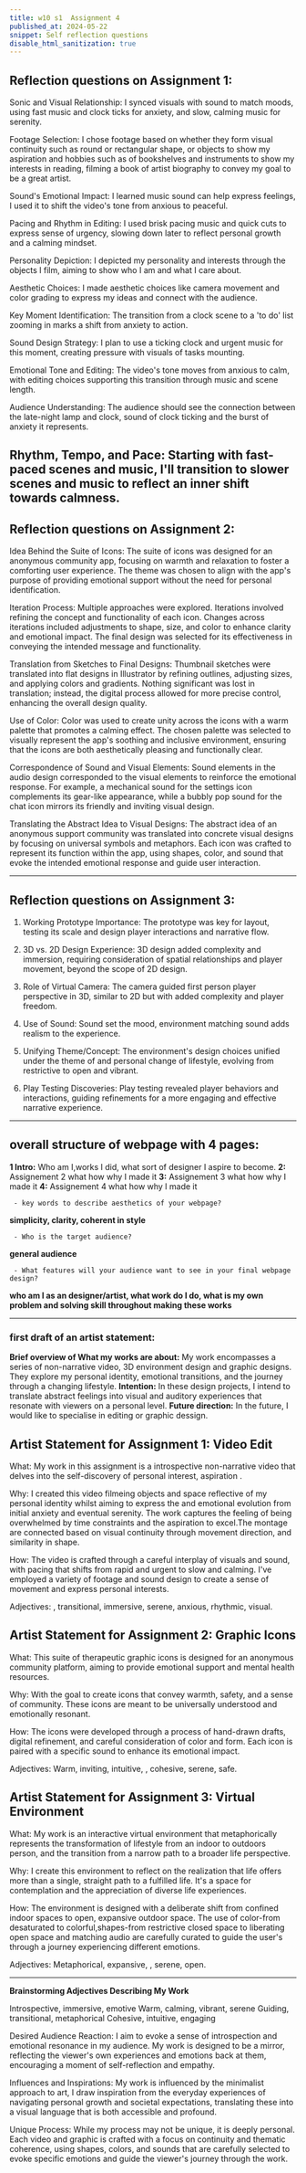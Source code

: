 ```yaml
---
title: w10 s1  Assignment 4
published_at: 2024-05-22
snippet: Self reflection questions
disable_html_sanitization: true
---
```

 ## **Reflection questions on Assignment 1:**
Sonic and Visual Relationship:
I synced visuals with sound to match moods, using fast music and clock ticks for anxiety, and slow, calming music for serenity.

Footage Selection:
I chose footage based on whether they form visual continuity such as round or rectangular shape, or objects to show my aspiration and hobbies such as of bookshelves and instruments to show my interests in reading, filming a book of artist biography to convey my goal to be a great artist.

Sound's Emotional Impact:
I learned music sound can help express feelings, I used it to shift the video's tone from anxious to peaceful.

Pacing and Rhythm in Editing:
I used brisk pacing music and quick cuts to express sense of urgency, slowing down later to reflect personal growth and a calming mindset.

Personality Depiction:
I depicted my personality and interests through the objects I film, aiming to show who I am and what I care about.

Aesthetic Choices:
I made aesthetic choices like camera movement and color grading to express my ideas and connect with the audience.

Key Moment Identification:
The transition from a clock scene to a 'to do' list zooming in marks a shift from anxiety to action.

Sound Design Strategy:
I plan to use a ticking clock and urgent music for this moment, creating pressure with visuals of tasks mounting.

Emotional Tone and Editing:
The video's tone moves from anxious to calm, with editing choices supporting this transition through music and scene length.

Audience Understanding:
The audience should see the connection between the late-night lamp and clock, sound of clock ticking and the burst of anxiety it represents.

Rhythm, Tempo, and Pace:
Starting with fast-paced scenes and music, I'll transition to slower scenes and music to reflect an inner shift towards calmness.
-----------------------------------------------------------------------------------------------------------------------------

## **Reflection questions on Assignment 2:**
Idea Behind the Suite of Icons:
The suite of icons was designed for an anonymous community app, focusing on warmth and relaxation to foster a comforting user experience. The theme was chosen to align with the app's purpose of providing emotional support without the need for personal identification.

Iteration Process:
Multiple approaches were explored. Iterations involved refining the concept and functionality of each icon. Changes across iterations included adjustments to shape, size, and color to enhance clarity and emotional impact. The final design was selected for its effectiveness in conveying the intended message and functionality.

Translation from Sketches to Final Designs:
Thumbnail sketches were translated into flat designs in Illustrator by refining outlines, adjusting sizes, and applying colors and gradients. Nothing significant was lost in translation; instead, the digital process allowed for more precise control, enhancing the overall design quality.

Use of Color:
Color was used to create unity across the icons with a warm palette that promotes a calming effect. The chosen palette was selected to visually represent the app's soothing and inclusive environment, ensuring that the icons are both aesthetically pleasing and functionally clear.

Correspondence of Sound and Visual Elements:
Sound elements in the audio design corresponded to the visual elements to reinforce the emotional response. For example, a mechanical sound for the settings icon complements its gear-like appearance, while a bubbly pop sound for the chat icon mirrors its friendly and inviting visual design.

Translating the Abstract Idea to Visual Designs:
The abstract idea of an anonymous support community was translated into concrete visual designs by focusing on universal symbols and metaphors. Each icon was crafted to represent its function within the app, using shapes, color, and sound that evoke the intended emotional response and guide user interaction.

-----------------------------------------------------------------------------------------------------------------------------

## **Reflection questions on Assignment 3:**
1. Working Prototype Importance:
The prototype was key for layout, testing its scale and design player interactions and narrative flow.

2. 3D vs. 2D Design Experience:
3D design added complexity and immersion, requiring consideration of spatial relationships and player movement, beyond the scope of 2D design.

3. Role of Virtual Camera:
The camera guided first person player perspective in 3D, similar to 2D but with added complexity and player freedom.

4. Use of Sound:
Sound set the mood, environment matching sound adds realism to the experience.

5. Unifying Theme/Concept:
The environment's design choices unified under the theme of and personal change of lifestyle, evolving from restrictive to open and vibrant.

6. Play Testing Discoveries:
Play testing revealed player behaviors and interactions, guiding refinements for a more engaging and effective narrative experience.

-----------------------------------------------------------------------------------------------------------------------------


## overall structure of webpage with 4 pages: 
**1 Intro:** Who am I,works I did,  what sort of designer I aspire to become.
**2:** Assignement 2 what how why I made it
**3:** Assignement 3 what how why I made it
**4:** Assignement 4 what how why I made it

     - key words to describe aesthetics of your webpage? 
     
**simplicity, clarity, coherent in style** 

     - Who is the target audience? 
 **general audience**

     - What features will your audience want to see in your final webpage design? 
 **who am I as an designer/artist, what work do I do, what is my own problem and solving skill throughout making these works**

-----------------------------------------------------------------------------------------------------------------------------

### first draft of an artist statement:

**Brief overview of What my works are about:**
 My work encompasses a series of non-narrative video, 3D environment design and graphic designs. They explore my personal identity, emotional transitions, and the journey through a changing lifestyle. 
**Intention:** In these design projects, I intend to translate abstract feelings into visual and auditory experiences that resonate with viewers on a personal level.
**Future direction:** In the future, I would like to specialise in editing or graphic dessign.

## Artist Statement for Assignment 1: Video Edit

What: My work in this assignment is a introspective non-narrative video that delves into the self-discovery of personal interest, aspiration .

Why: I created this video filmeing objects and space reflective of my personal identity whilst aiming to express the and emotional evolution from initial anxiety and eventual serenity. The work captures the feeling of being overwhelmed by time constraints and the aspiration to excel.The montage are connected based on visual continuity through movement direction, and similarity in shape. 

How: The video is crafted through a careful interplay of visuals and sound, with pacing that shifts from rapid and urgent to slow and calming. I've employed a variety of footage and sound design to create a sense of movement and express personal interests.

Adjectives: , transitional, immersive, serene, anxious, rhythmic, visual.

## Artist Statement for Assignment 2: Graphic Icons

What: This suite of therapeutic graphic icons is designed for an anonymous community platform, aiming to provide emotional support and mental health resources.

Why: With the goal to create icons that convey warmth, safety, and a sense of community. These icons are meant to be universally understood and emotionally resonant.

How: The icons were developed through a process of hand-drawn drafts, digital refinement, and careful consideration of color and form. Each icon is paired with a specific sound to enhance its emotional impact.

Adjectives: Warm, inviting, intuitive, , cohesive, serene, safe.

## Artist Statement for Assignment 3: Virtual Environment

What: My work is an interactive virtual environment that metaphorically represents the transformation of lifestyle from an indoor to outdoors person, and the transition from a narrow path to a broader life perspective.

Why: I create this environment to reflect on  the realization that life offers more than a single, straight path to a fulfilled life. It's a space for contemplation and the appreciation of diverse life experiences.

How: The environment is designed with a deliberate shift from confined indoor spaces to open, expansive outdoor space. The use of color-from desaturated to colorful,shapes-from restrictive closed space to liberating open space and matching audio are carefully curated to guide the user's through a journey experiencing different emotions.

Adjectives: Metaphorical, expansive, , serene, open.

-----------------------------------------------------------------------------------------------------------------------------

**Brainstorming Adjectives Describing My Work**

Introspective, immersive, emotive
Warm, calming, vibrant, serene
Guiding, transitional, metaphorical
Cohesive, intuitive, engaging

Desired Audience Reaction:
I aim to evoke a sense of introspection and emotional resonance in my audience. My work is designed to be a mirror, reflecting the viewer's own experiences and emotions back at them, encouraging a moment of self-reflection and empathy.

Influences and Inspirations:
My work is influenced by the minimalist approach to art, I draw inspiration from the everyday experiences of navigating personal growth and societal expectations, translating these into a visual language that is both accessible and profound.

Unique Process:
While my process may not be unique, it is deeply personal. Each video and graphic is crafted with a focus on continuity and thematic coherence, using shapes, colors, and sounds that are carefully selected to evoke specific emotions and guide the viewer's journey through the work.







